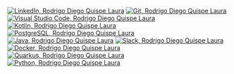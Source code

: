 [![LinkedIn, Rodrigo Diego Quispe Laura](https://warehouse-camo.ingress.cmh1.psfhosted.org/5e684aa6413250a7417520a2c5e1ef17f77bc0f8/68747470733a2f2f696d672e736869656c64732e696f2f62616467652f4c696e6b6564496e2d3030373742353f7374796c653d666f722d7468652d6261646765266c6f676f3d6c696e6b6564696e266c6f676f436f6c6f723d7768697465267374796c653d666c61742d737175617265)](https://co.linkedin.com/in/rodquispe)
[![Git, Rodrigo Diego Quispe Laura](https://img.shields.io/badge/Git-F05032?style=flat-square&logo=Git&logoColor=white)](https://co.linkedin.com/in/rodquispe)
[![Visual Studio Code, Rodrigo Diego Quispe Laura](https://img.shields.io/badge/Visual_Studio_Code-007ACC?style=flat-square&logo=Visual-Studio-Code&logoColor=white)](https://co.linkedin.com/in/rodquispe)
[![Kotlin, Rodrigo Diego Quispe Laura](https://img.shields.io/badge/-Kotlin-007580?style=flat-square&logo=kotlin&logoColor=white)](https://co.linkedin.com/in/rodquispe)
[![PostgreSQL, Rodrigo Diego Quispe Laura](https://img.shields.io/badge/-PostgreSQL-336791?style=flat-square&logo=postgresql&logoColor=white)](https://co.linkedin.com/in/rodquispe)
[![Java, Rodrigo Diego Quispe Laura](https://img.shields.io/badge/-Java-E34A86?style=flat-square&logo=java)](https://co.linkedin.com/in/rodquispe)
[![Slack, Rodrigo Diego Quispe Laura](https://img.shields.io/badge/Slack-red?style=flat-square&logo=slack)](https://co.linkedin.com/in/rodquispe)
[![Docker, Rodrigo Diego Quispe Laura](https://img.shields.io/badge/Docker-black?style=flat-square&logo=docker)](https://co.linkedin.com/in/rodquispe)
[![Quarkus, Rodrigo Diego Quispe Laura](https://img.shields.io/badge/Quarkus-gray?style=flat-square&logo=quarkus)](https://co.linkedin.com/in/rodquispe)
[![Python, Rodrigo Diego Quispe Laura](https://img.shields.io/badge/Python-3776AB?style=flat-square&logo=Python&logoColor=white)](https://co.linkedin.com/in/rodquispe)
